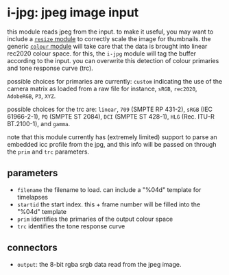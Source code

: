 # i-jpg: jpeg image input

this module reads jpeg from the input. to make it useful, you may want to
include a [`resize` module](../resize/readme.md) to correctly scale the image
for thumbnails. the generic [`colour` module](../colour/readme.md) will take
care that the data is brought into linear rec2020 colour space. for this, the
`i-jpg` module will tag the buffer according to the input. you can overwrite
this detection of colour primaries and tone response curve (trc).

possible choices for primaries are currently: `custom` indicating the use of
the camera matrix as loaded from a raw file for instance, `sRGB`, `rec2020`,
`AdobeRGB`, `P3`, `XYZ`.

possible choices for the trc are: `linear`, `709` (SMPTE RP 431-2),
`sRGB` (IEC 61966-2-1), `PQ` (SMPTE ST 2084), `DCI` (SMPTE ST 428-1),
`HLG` (Rec. ITU-R BT.2100-1), and `gamma`.

note that this module currently has (extremely limited) support to parse
an embedded icc profile from the jpg, and this info will be passed on
through the `prim` and `trc` parameters.


## parameters

* `filename` the filename to load. can include a "%04d" template for timelapses
* `startid` the start index. this + frame number will be filled into the "%04d" template
* `prim` identifies the primaries of the output colour space
* `trc` identifies the tone response curve

## connectors

* `output`: the 8-bit rgba srgb data read from the jpeg image.
